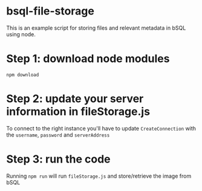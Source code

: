 # bsql-file-storage
This is an example script for storing files and relevant metadata in bSQL using node.

# Step 1: download node modules
`npm download`

# Step 2: update your server information in fileStorage.js
To connect to the right instance you'll have to update `CreateConnection` with the `username`, `password` and `serverAddress`

# Step 3: run the code
Running `npm run` will run `fileStorage.js` and store/retrieve the image from bSQL
